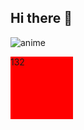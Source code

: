 ## Hi there 👋

![anime](./55f409db2f2178e7422562f3d36ed5b5.jpg)

<div style="width: 100px; height: 100px; background: red;">132</div>
